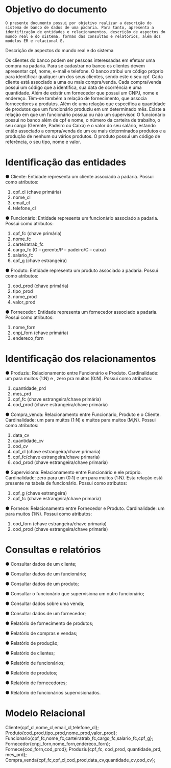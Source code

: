 # Objetivo do documento

	O presente documento possui por objetivo realizar a descrição do sistema de banco de dados de uma padaria. Para tanto, apresenta a identificação de entidades e relacionamentos, descrição de aspectos do mundo real e do sistema, formas das consultas e relatórios, além dos modelos ER e relacional E.

Descrição de aspectos do mundo real e do sistema

Os clientes do banco podem ser pessoas interessadas em efetuar uma compra na padaria. Para se cadastrar no banco os clientes devem apresentar cpf, nome, e-mail e telefone. O banco atribui um código próprio para identificar qualquer um dos seus clientes, sendo este o seu cpf.
Cada cliente está associado a uma ou mais compra/venda. Cada compra/venda possui um código que a identifica, sua data de ocorrência e uma quantidade. Além de existir um fornecedor que possui um CNPJ, nome e endereço. Têm-se também a relação de fornecimento, que associa fornecedores a produtos. Além de uma relação que especifica a quantidade de produtos que um funcionário produziu em um determinado mês. Existe a relação em que um funcionário possua ou não um supervisor.
O funcionário possui no banco além de cpf e nome, o número da carteira de trabalho, o seu cargo (Gerente, Padeiro ou Caixa) e o valor do seu salário, estando então associado a compra/venda de um ou mais determinados produtos e a produção de nenhum ou vários produtos. O produto possui um código de referência, o seu tipo, nome e valor. 

# Identificação das entidades

●	Cliente:  Entidade representa um cliente associado a padaria. Possui como atributos: 

1.	cpf_cl (chave primária)
2.	nome_cl
3.	email_cl 
4.	telefone_cl 



●	Funcionário:  Entidade representa um funcionário associado a padaria. Possui como atributos: 

1.	cpf_fc (chave primária)
2.	nome_fc
3.	carteiratrab_fc 
4.	cargo_fc (G – gerente/P – padeiro/C – caixa)
5.	salario_fc 
6.	cpf_g (chave estrangeira)

●	Produto:  Entidade representa um produto associado a padaria. Possui como atributos: 

1.	cod_prod (chave primária)
2.	tipo_prod
3.	nome_prod 
4.	valor_prod 

●	Fornecedor:  Entidade representa um fornecedor associado a padaria. Possui como atributos: 

1.	nome_forn 
2.	cnpj_forn (chave primária)
3.	endereco_forn


# Identificação dos relacionamentos

●	Produziu: Relacionamento entre Funcionário e Produto. Cardinalidade: um para muitos (1:N) e , zero pra muitos (0:N).  Possui como atributos:

1.	quantidade_prd
2.	mes_prd
3.	cpf_fc (chave estrangeira/chave primária)
4.	cod_prod (chave estrangeira/chave primária)


●	Compra_venda: Relacionamento entre Funcionário, Produto e o Cliente. Cardinalidade: um para muitos (1:N) e muitos para muitos (M,N).  Possui como atributos:

1.	data_cv
2.	quantidade_cv
3.	cod_cv
4.	cpf_cl (chave estrangeira/chave primaria)
5.	cpf_fc(chave estrangeira/chave primaria)
6.	cod_prod (chave estrangeira/chave primaria)

●	Supervisiona: Relacionamento entre Funcionário e ele próprio. Cardinalidade: zero para um (0:1) e um para muitos (1:N). Esta relação está presente na tabela de funcionário.  Possui como atributos:

1.	cpf_g (chave estrangeira)
2.	cpf_fc (chave estrangeira/chave primaria)

●	Fornece: Relacionamento entre Fornecedor e Produto. Cardinalidade: um para muitos (1:N).  Possui como atributos:

1.	cod_forn (chave estrangeira/chave primaria)
2.	cod_prod (chave estrangeira/chave primaria)



# Consultas e relatórios

●	Consultar dados de um cliente;

●	Consultar dados de um funcionário;

●	Consultar dados de um produto;

●	Consultar o funcionário que supervisiona um outro funcionário;

●	Consultar dados sobre uma venda;

●	Consultar dados de um fornecedor;

●	Relatório de fornecimento de produtos;

●	Relatório de compras e vendas;

●	Relatório de produção;

●	Relatório de clientes;

●	Relatório de funcionários;

●	Relatório de produtos;

●	Relatório de fornecedores;

●	Relatório de funcionários supervisionados.



# Modelo Relacional

Cliente{cpf_cl,nome_cl,email_cl,telefone_cl};
Produto{cod_prod,tipo_prod,nome_prod,valor_prod};
Funcionario{cpf_fc,nome_fc,carteiratrab_fc,cargo_fc,salario_fc,cpf_g};
Fornecedor{cnpj_forn,nome_forn,endereco_forn};
Fornece{cod_forn,cod_prod};
Produziu{cpf_fc, cod_prod, quantidade_prd, mes_prd};
Compra_venda{cpf_fc,cpf_cl,cod_prod,data_cv,quantidade_cv,cod_cv};
